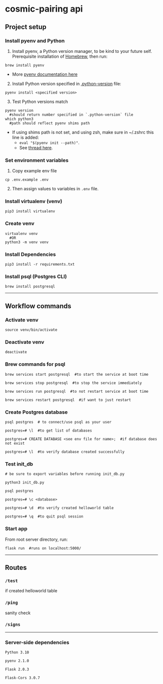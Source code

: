 # cosmic-pairing api

## Project setup

### Install pyenv and Python
1. Install pyenv, a Python version manager, to be kind to your future self. Prerequisite installation of [Homebrew](https://brew.sh/), then run:
```
brew install pyenv
```
* More [pyenv documentation here](https://github.com/pyenv/pyenv)

2. Install Python version specified in [.python-version](./.python-version) file:
```
pyenv install <specified version>
```

3. Test Python versions match
```
pyenv version
  #should return number specified in `.python-version` file
which python3
  #path should reflect pyenv shims path
```
* If using shims path is not set, and using zsh, make sure in ~/.zshrc this line is added:
  * `eval "$(pyenv init --path)"`.
  * See [thread here](https://github.com/pyenv/pyenv/issues/849#issuecomment-863456765).

### Set environment variables
1.  Copy example env file
```
cp .env.example .env
```

2.  Then assign values to variables in `.env` file.

### Install virtualenv (venv) 
```
pip3 install virtualenv
```

### Create venv
```
virtualenv venv
  #OR
python3 -m venv venv
```

### Install Dependencies
```
pip3 install -r requirements.txt
```

### Install psql (Postgres CLI)
```
brew install postgresql
```

---

## Workflow commands

### Activate venv
```
source venv/bin/activate
```

### Deactivate venv
```
deactivate
```

### Brew commands for psql
```
brew services start postgresql  #to start the service at boot time

brew services stop postgresql  #to stop the service immediately

brew services run postgresql  #to not restart service at boot time
```
```
brew services restart postgresql  #if want to just restart
```

### Create Postgres database
```
psql postgres  # to connect/use psql as your user

postgres=# \l  #to get list of databases

postgres=# CREATE DATABASE <see env file for name>;  #if database does not exist

postgres=# \l  #to verify database created successfully
```

### Test init_db
```
# be sure to export variables before running init_db.py

python3 init_db.py

psql postgres

postgres=# \c <database>

postgres=# \d  #to verify created helloworld table

postgres=# \q  #to quit psql session
```

### Start app
From root server directory, run:
```
flask run  #runs on localhost:5000/
```

---

## Routes

### `/test`
if created helloworld table

### `/ping`
sanity check

### `/signs`

---

### Server-side dependencies

```
Python 3.10

pyenv 2.1.0

Flask 2.0.3

Flask-Cors 3.0.7
```